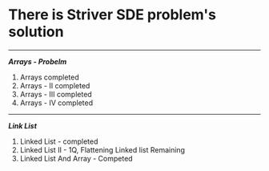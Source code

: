# There is Striver SDE problem's solution
---
**_Arrays - Probelm_**
1. Arrays completed
2. Arrays - II completed 
3. Arrays - III completed
4. Arrays - IV completed
---
**_Link List_**
1. Linked List - completed
2. Linked List II - 1Q, Flattening Linked list Remaining
3. Linked List And Array - Competed
